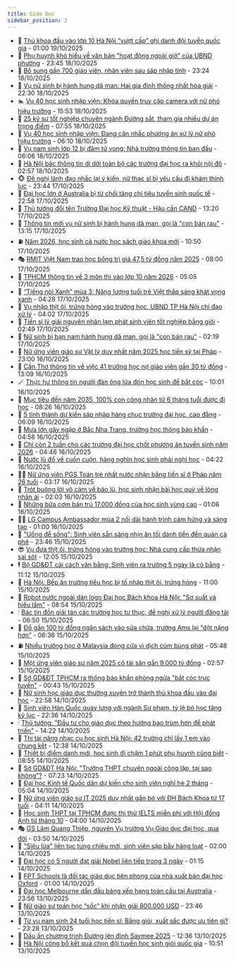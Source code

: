 ```yaml
---
title: Giáo Dục
sidebar_position: 2
---
```


<!-- dantri-giao-duc:START -->
- 🤡 [Thủ khoa đầu vào lớp 10 Hà Nội “vượt cấp” ghi danh đội tuyển quốc gia](https://dantri.com.vn/giao-duc/thu-khoa-dau-vao-lop-10-ha-noi-vuot-cap-ghi-danh-doi-tuyen-quoc-gia-20251018221521781.htm) - 01:00 19/10/2025
- 🗽 [Phụ huynh khó hiểu về văn bản &quot;hoạt động ngoài giờ&quot; của UBND phường](https://dantri.com.vn/giao-duc/phu-huynh-kho-hieu-ve-van-ban-hoat-dong-ngoai-gio-cua-ubnd-phuong-20250711091215686.htm) - 23:45 18/10/2025
- 🚦 [Bổ sung gần 700 giáo viên, nhân viên sau sáp nhập tỉnh](https://dantri.com.vn/giao-duc/bo-sung-gan-700-giao-vien-nhan-vien-sau-sap-nhap-tinh-20251018164415450.htm) - 23:24 18/10/2025
- 🌋 [Vụ nữ sinh bị hành hung dã man: Hai gia đình thống nhất hòa giải](https://dantri.com.vn/giao-duc/vu-nu-sinh-bi-hanh-hung-da-man-hai-gia-dinh-thong-nhat-hoa-giai-20251018165527873.htm) - 22:30 18/10/2025
- 🏊 [Vụ 40 học sinh nhập viện: Khóa quyền truy cập camera với nữ phó hiệu trưởng](https://dantri.com.vn/giao-duc/vu-40-hoc-sinh-nhap-vien-khoa-quyen-truy-cap-camera-voi-nu-pho-hieu-truong-20251018183946008.htm) - 15:53 18/10/2025
- 🎃 [25 kỹ sư tốt nghiệp chuyên ngành Đường sắt, tham gia nhiều dự án trọng điểm](https://dantri.com.vn/giao-duc/25-ky-su-tot-nghiep-chuyen-nganh-duong-sat-tham-gia-nhieu-du-an-trong-diem-20251018142700926.htm) - 07:55 18/10/2025
- 💄 [Vụ 40 học sinh nhập viện: Đang cân nhắc phương án xử lý nữ phó hiệu trưởng](https://dantri.com.vn/giao-duc/vu-40-hoc-sinh-nhap-vien-dang-can-nhac-phuong-an-xu-ly-nu-pho-hieu-truong-20251018123504434.htm) - 06:10 18/10/2025
- 🦅 [Vụ nam sinh lớp 12 bị đâm tử vong: Nhà trường thông tin ban đầu](https://dantri.com.vn/giao-duc/vu-nam-sinh-lop-12-bi-dam-tu-vong-nha-truong-thong-tin-ban-dau-20251018104105988.htm) - 06:06 18/10/2025
- 🚦 [Hà Nội bác thông tin di dời toàn bộ các trường đại học ra khỏi nội đô](https://dantri.com.vn/giao-duc/ha-noi-bac-thong-tin-di-doi-toan-bo-cac-truong-dai-hoc-ra-khoi-noi-do-20251018092904149.htm) - 02:57 18/10/2025
- 🐵 [Đề nghị lãnh đạo nhắc lại ý kiến, nữ thạc sĩ bị yêu cầu đi khám thính lực](https://dantri.com.vn/giao-duc/de-nghi-lanh-dao-nhac-lai-y-kien-nu-thac-si-bi-yeu-cau-di-kham-thinh-luc-20251018060813068.htm) - 23:44 17/10/2025
- 🐘 [Đại học lớn ở Australia bị từ chối tăng chỉ tiêu tuyển sinh quốc tế](https://dantri.com.vn/giao-duc/dai-hoc-lon-o-australia-bi-tu-choi-tang-chi-tieu-tuyen-sinh-quoc-te-20251017224403946.htm) - 22:58 17/10/2025
- 🦏 [Thủ tướng đổi tên Trường Đại học Kỹ thuật - Hậu cần CAND](https://dantri.com.vn/giao-duc/thu-tuong-doi-ten-truong-dai-hoc-ky-thuat-hau-can-cand-20251017195530863.htm) - 13:20 17/10/2025
- 💼 [Thông tin mới vụ nữ sinh bị hành hung dã man, gọi là &quot;con bán rau&quot;](https://dantri.com.vn/giao-duc/thong-tin-moi-vu-nu-sinh-bi-hanh-hung-da-man-goi-la-con-ban-rau-20251017181413237.htm) - 13:15 17/10/2025
- ⛽️ [Năm 2026, học sinh cả nước học sách giáo khoa mới](https://dantri.com.vn/giao-duc/nam-2026-hoc-sinh-ca-nuoc-hoc-sach-giao-khoa-moi-20251017174042278.htm) - 10:50 17/10/2025
- 🎭 [RMIT Việt Nam trao học bổng trị giá 47,5 tỷ đồng năm 2025](https://dantri.com.vn/giao-duc/rmit-viet-nam-trao-hoc-bong-tri-gia-475-ty-dong-nam-2025-20251017141916896.htm) - 08:00 17/10/2025
- 🎃 [TPHCM thông tin về 3 môn thi vào lớp 10 năm 2026](https://dantri.com.vn/giao-duc/tphcm-thong-tin-ve-3-mon-thi-vao-lop-10-nam-2026-20251017115230057.htm) - 05:05 17/10/2025
- 🚀 [“Tiếng nói Xanh” mùa 3: Năng lượng tuổi trẻ Việt thắp sáng khát vọng xanh](https://dantri.com.vn/giao-duc/tieng-noi-xanh-mua-3-nang-luong-tuoi-tre-viet-thap-sang-khat-vong-xanh-20251017111832404.htm) - 04:28 17/10/2025
- 👀 [Vụ nhập thịt ôi, trứng hỏng vào trường học, UBND TP Hà Nội chỉ đạo xử lý](https://dantri.com.vn/giao-duc/vu-nhap-thit-oi-trung-hong-vao-truong-hoc-ubnd-tp-ha-noi-chi-dao-xu-ly-20251017103908559.htm) - 04:02 17/10/2025
- 🌝 [Tiến sĩ lý giải nguyên nhân lạm phát sinh viên tốt nghiệp bằng giỏi](https://dantri.com.vn/giao-duc/tien-si-ly-giai-nguyen-nhan-lam-phat-sinh-vien-tot-nghiep-bang-gioi-20251017063011368.htm) - 02:49 17/10/2025
- 🤗 [Nữ sinh bị bạn nam hành hung dã man, gọi là &quot;con bán rau&quot;](https://dantri.com.vn/giao-duc/nu-sinh-bi-ban-nam-hanh-hung-da-man-goi-la-con-ban-rau-20251017075749998.htm) - 02:19 17/10/2025
- 🦄 [Nữ ứng viên giáo sư Vật lý duy nhất năm 2025 học tiến sỹ tại Pháp](https://dantri.com.vn/giao-duc/nu-ung-vien-giao-su-vat-ly-duy-nhat-nam-2025-hoc-tien-sy-tai-phap-20251016121444594.htm) - 23:00 16/10/2025
- 🦍 [Cần Thơ thông tin về việc 41 trường học nợ giáo viên gần 30 tỷ đồng](https://dantri.com.vn/giao-duc/can-tho-thong-tin-ve-viec-41-truong-hoc-no-giao-vien-gan-30-ty-dong-20251016182416081.htm) - 13:09 16/10/2025
- 🪄 [Thực hư thông tin người đàn ông lừa đón học sinh để bắt cóc](https://dantri.com.vn/giao-duc/thuc-hu-thong-tin-nguoi-dan-ong-lua-don-hoc-sinh-de-bat-coc-20251016154129062.htm) - 10:01 16/10/2025
- 🦆 [Mục tiêu đến năm 2035, 100% con công nhân từ 6 tháng tuổi được đi học](https://dantri.com.vn/giao-duc/muc-tieu-den-nam-2035-100-con-cong-nhan-tu-6-thang-tuoi-duoc-di-hoc-20251016150337729.htm) - 08:26 16/10/2025
- 🚀 [5 tỉnh thành dự kiến sáp nhập hàng chục trường đại học, cao đẳng](https://dantri.com.vn/giao-duc/5-tinh-thanh-du-kien-sap-nhap-hang-chuc-truong-dai-hoc-cao-dang-20251016110855895.htm) - 06:09 16/10/2025
- 🦒 [Mưa lớn gây ngập ở Bắc Nha Trang, trường học thông báo khẩn](https://dantri.com.vn/giao-duc/mua-lon-gay-ngap-o-bac-nha-trang-truong-hoc-thong-bao-khan-20251016114132741.htm) - 04:58 16/10/2025
- 🤡 [Chỉ còn 2 tuần cho các trường đại học chốt phương án tuyển sinh năm 2026](https://dantri.com.vn/giao-duc/chi-con-2-tuan-cho-cac-truong-dai-hoc-chot-phuong-an-tuyen-sinh-nam-2026-20251016111745409.htm) - 04:46 16/10/2025
- 🤔 [Nước lũ đổ về cuồn cuộn, hàng nghìn học sinh phải nghỉ học](https://dantri.com.vn/giao-duc/nuoc-lu-do-ve-cuon-cuon-hang-nghin-hoc-sinh-phai-nghi-hoc-20251016110849090.htm) - 04:22 16/10/2025
- 🧑‍💻 [Nữ ứng viên PGS Toán trẻ nhất nước nhận bằng tiến sĩ ở Pháp năm 26 tuổi](https://dantri.com.vn/giao-duc/nu-ung-vien-pgs-toan-tre-nhat-nuoc-nhan-bang-tien-si-o-phap-nam-26-tuoi-20251016092946342.htm) - 03:17 16/10/2025
- 🤡 [Trót buông lời vô cảm về bão lũ, học sinh nhận bài học quý về lòng nhân ái](https://dantri.com.vn/giao-duc/trot-buong-loi-vo-cam-ve-bao-lu-hoc-sinh-nhan-bai-hoc-quy-ve-long-nhan-ai-20251016081525947.htm) - 02:03 16/10/2025
- 🧠 [Những bữa cơm bán trú 17.000 đồng của học sinh vùng cao](https://dantri.com.vn/giao-duc/nhung-bua-com-ban-tru-17000-dong-cua-hoc-sinh-vung-cao-20251015205100467.htm) - 01:06 16/10/2025
- 🧑‍💻 [LG Campus Ambassador mùa 2 nối dài hành trình cảm hứng và sáng tạo](https://dantri.com.vn/giao-duc/lg-campus-ambassador-mua-2-noi-dai-hanh-trinh-cam-hung-va-sang-tao-20251015175132248.htm) - 01:00 16/10/2025
- 🧠 [&quot;Uống để sống&quot;: Sinh viên sẵn sàng nhịn ăn tối dành tiền đến quán cà phê](https://dantri.com.vn/giao-duc/uong-de-song-sinh-vien-san-sang-nhin-an-toi-danh-tien-den-quan-ca-phe-20251016063438614.htm) - 23:46 15/10/2025
- 😎 [Vụ đưa thịt ôi, trứng hỏng vào trường học: Nhà cung cấp thừa nhận sai sót](https://dantri.com.vn/giao-duc/vu-dua-thit-oi-trung-hong-vao-truong-hoc-nha-cung-cap-thua-nhan-sai-sot-20251015185059885.htm) - 12:05 15/10/2025
- 🕴 [Bộ GD&amp;ĐT cải cách văn bằng: Sinh viên ra trường 5 ngày là có bằng](https://dantri.com.vn/giao-duc/bo-gddt-cai-cach-van-bang-sinh-vien-ra-truong-5-ngay-la-co-bang-20251015180424927.htm) - 11:12 15/10/2025
- 🧠 [Hà Nội: Bếp ăn trường tiểu học bị tố nhập thịt ôi, trứng hỏng](https://dantri.com.vn/giao-duc/ha-noi-bep-an-truong-tieu-hoc-bi-to-nhap-thit-oi-trung-hong-20251015174036118.htm) - 11:00 15/10/2025
- 🚀 [Robot nước ngoài dán logo Đại học Bách khoa Hà Nội: &quot;Sơ suất và hiểu lầm&quot;](https://dantri.com.vn/giao-duc/robot-nuoc-ngoai-dan-logo-dai-hoc-bach-khoa-ha-noi-so-suat-va-hieu-lam-20251014231713962.htm) - 08:54 15/10/2025
- 🕯 [Bác tin đồn giải tán các trường học tư thục, đề nghị xử lý người đăng tải](https://dantri.com.vn/giao-duc/bac-tin-don-giai-tan-cac-truong-hoc-tu-thuc-de-nghi-xu-ly-nguoi-dang-tai-20251015134106410.htm) - 06:50 15/10/2025
- 🧰 [Đổ gần 100 tỷ đồng ngân sách vào sửa chữa, trường Ams lại “dột nặng hơn”](https://dantri.com.vn/giao-duc/do-gan-100-ty-dong-ngan-sach-vao-sua-chua-truong-ams-lai-dot-nang-hon-20251015130813087.htm) - 06:36 15/10/2025
- ⛽️ [Nhiều trường học ở Malaysia đóng cửa vì dịch cúm bùng phát](https://dantri.com.vn/giao-duc/nhieu-truong-hoc-o-malaysia-dong-cua-vi-dich-cum-bung-phat-20251015114338833.htm) - 05:48 15/10/2025
- 🤖 [Một ứng viên giáo sư năm 2025 có tài sản gần 9.000 tỷ đồng](https://dantri.com.vn/giao-duc/mot-ung-vien-giao-su-nam-2025-co-tai-san-gan-9000-ty-dong-20251015093938279.htm) - 02:57 15/10/2025
- 🦍 [Sở GD&amp;ĐT TPHCM ra thông báo khẩn phòng ngừa &quot;bắt cóc trực tuyến&quot;](https://dantri.com.vn/giao-duc/so-gddt-tphcm-ra-thong-bao-khan-phong-ngua-bat-coc-truc-tuyen-20251015072625888.htm) - 00:43 15/10/2025
- 🐘 [Nữ sinh học giáo dục thường xuyên trở thành thủ khoa đầu vào đại học](https://dantri.com.vn/giao-duc/nu-sinh-hoc-giao-duc-thuong-xuyen-tro-thanh-thu-khoa-dau-vao-dai-hoc-20251015000306372.htm) - 22:58 14/10/2025
- 🌊 [Sinh viên Hàn Quốc quay lưng với ngành Sư phạm, tỷ lệ bỏ học tăng kỷ lục](https://dantri.com.vn/giao-duc/sinh-vien-han-quoc-quay-lung-voi-nganh-su-pham-ty-le-bo-hoc-tang-ky-luc-20251014224153622.htm) - 22:36 14/10/2025
- 🕯 [Thủ tướng: &quot;Đầu tư cho giáo dục theo hướng bao trùm hơn để phát triển&quot;](https://dantri.com.vn/giao-duc/thu-tuong-dau-tu-cho-giao-duc-theo-huong-bao-trum-hon-de-phat-trien-20251014194636942.htm) - 14:22 14/10/2025
- 🐎 [Thi tài năng nhạc cụ học sinh Hà Nội: 42 trường chỉ lấy 1 em vào chung kết](https://dantri.com.vn/giao-duc/thi-tai-nang-nhac-cu-hoc-sinh-ha-noi-42-truong-chi-lay-1-em-vao-chung-ket-20251014192344697.htm) - 12:38 14/10/2025
- 🐻 [Thiết bị điểm danh mới, học sinh đi chậm 1 phút phụ huynh cũng biết](https://dantri.com.vn/giao-duc/thiet-bi-diem-danh-moi-hoc-sinh-di-cham-1-phut-phu-huynh-cung-biet-20251014143755901.htm) - 08:55 14/10/2025
- 🐎 [Sở GD&amp;ĐT Hà Nội: &quot;Trường THPT chuyên ngoài công lập, tại sao không&quot;?](https://dantri.com.vn/giao-duc/so-gddt-ha-noi-truong-thpt-chuyen-ngoai-cong-lap-tai-sao-khong-20251014140431335.htm) - 07:23 14/10/2025
- 🫣 [Đại học Kinh tế Quốc dân dự kiến cho sinh viên nghỉ hè 2 tháng](https://dantri.com.vn/giao-duc/dai-hoc-kinh-te-quoc-dan-du-kien-cho-sinh-vien-nghi-he-2-thang-20251014112943519.htm) - 05:04 14/10/2025
- 🤭 [Nữ ứng viên giáo sư IT 2025 duy nhất gắn bó với ĐH Bách Khoa từ 17 tuổi](https://dantri.com.vn/giao-duc/nu-ung-vien-giao-su-it-2025-duy-nhat-gan-bo-voi-dh-bach-khoa-tu-17-tuoi-20251014104241990.htm) - 04:11 14/10/2025
- 🥳 [Học sinh THPT tại TPHCM được thi thử IELTS miễn phí với Hội đồng Anh từ tháng 10](https://dantri.com.vn/giao-duc/hoc-sinh-thpt-tai-tphcm-duoc-thi-thu-ielts-mien-phi-voi-hoi-dong-anh-tu-thang-10-20251014104213711.htm) - 04:00 14/10/2025
- 🎭 [GS Lâm Quang Thiệp, nguyên Vụ trưởng Vụ Giáo dục đại học, qua đời](https://dantri.com.vn/giao-duc/gs-lam-quang-thiep-nguyen-vu-truong-vu-giao-duc-dai-hoc-qua-doi-20251014103549903.htm) - 03:50 14/10/2025
- 🥸 [&quot;Siêu lừa&quot; liên tục tung chiêu mới, sinh viên sập bẫy hàng loạt](https://dantri.com.vn/giao-duc/sieu-lua-lien-tuc-tung-chieu-moi-sinh-vien-sap-bay-hang-loat-20251013003936898.htm) - 02:00 14/10/2025
- 🦣 [Đại học có 5 người đạt giải Nobel liên tiếp trong 3 ngày](https://dantri.com.vn/giao-duc/dai-hoc-co-5-nguoi-dat-giai-nobel-lien-tiep-trong-3-ngay-20251014070104662.htm) - 01:15 14/10/2025
- 🤔 [FPT Schools là đối tác giáo dục tiên phong của nhà xuất bản đại học Oxford](https://dantri.com.vn/giao-duc/fpt-schools-la-doi-tac-giao-duc-tien-phong-cua-nha-xuat-ban-dai-hoc-oxford-20251013213813821.htm) - 01:00 14/10/2025
- 🦣 [Đại học Melbourne dẫn đầu bảng xếp hạng toàn cầu tại Australia](https://dantri.com.vn/giao-duc/dai-hoc-melbourne-dan-dau-bang-xep-hang-toan-cau-tai-australia-20251013225322719.htm) - 23:56 13/10/2025
- 🐲 [Nữ giáo sư toán học “sốc” khi nhận giải 800.000 USD](https://dantri.com.vn/giao-duc/nu-giao-su-toan-hoc-soc-khi-nhan-giai-800000-usd-20251014064551379.htm) - 23:46 13/10/2025
- 🔭 [Từ vụ nam sinh 24 tuổi học tiến sĩ: Bằng giỏi, xuất sắc được ưu tiên gì?](https://dantri.com.vn/giao-duc/tu-vu-nam-sinh-24-tuoi-hoc-tien-si-bang-gioi-xuat-sac-duoc-uu-tien-gi-20251013171259253.htm) - 23:28 13/10/2025
- 🥷 [Dấu ấn chương trình Đường lên đỉnh Saymee 2025](https://dantri.com.vn/giao-duc/dau-an-chuong-trinh-duong-len-dinh-saymee-2025-20251013172625618.htm) - 12:36 13/10/2025
- 🎊 [Hà Nội công bố kết quả chọn đội tuyển học sinh giỏi quốc gia](https://dantri.com.vn/giao-duc/ha-noi-cong-bo-ket-qua-chon-doi-tuyen-hoc-sinh-gioi-quoc-gia-20251013174323901.htm) - 10:51 13/10/2025<!-- dantri-giao-duc:END -->

